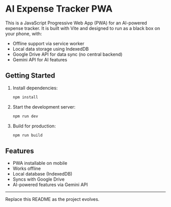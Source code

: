 # AI Expense Tracker PWA

This is a JavaScript Progressive Web App (PWA) for an AI-powered expense tracker. It is built with Vite and designed to run as a black box on your phone, with:

-   Offline support via service worker
-   Local data storage using IndexedDB
-   Google Drive API for data sync (no central backend)
-   Gemini API for AI features

## Getting Started

1. Install dependencies:
    ```bash
    npm install
    ```
2. Start the development server:
    ```bash
    npm run dev
    ```
3. Build for production:
    ```bash
    npm run build
    ```

## Features

-   PWA installable on mobile
-   Works offline
-   Local database (IndexedDB)
-   Syncs with Google Drive
-   AI-powered features via Gemini API

---

Replace this README as the project evolves.
